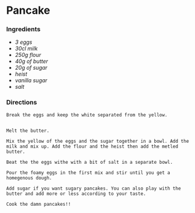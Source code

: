 # Pancake

### Ingredients
* *3 eggs*
* *30cl milk*
* *250g flour* 
* *40g of butter* 
* *20g of sugar* 
* *heist*
* *vanilla sugar*
* *salt*

### Directions
```
Break the eggs and keep the white separated from the yellow.


Melt the butter.

Mix the yellow of the eggs and the sugar together in a bowl. Add the milk and mix up. Add the flour and the heist then add the metled butter.

Beat the the eggs withe with a bit of salt in a separate bowl.

Pour the foamy eggs in the first mix and stir until you get a homegenous dough.

Add sugar if you want sugary pancakes. You can also play with the butter and add more or less according to your taste.

Cook the damn pancakes!!
```

